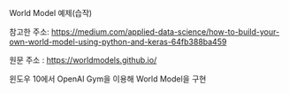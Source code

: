 World Model 예제(습작)

참고한  주소: https://medium.com/applied-data-science/how-to-build-your-own-world-model-using-python-and-keras-64fb388ba459

원문 주소 : https://worldmodels.github.io/

윈도우 10에서 OpenAI Gym을 이용해 World Model을 구현
